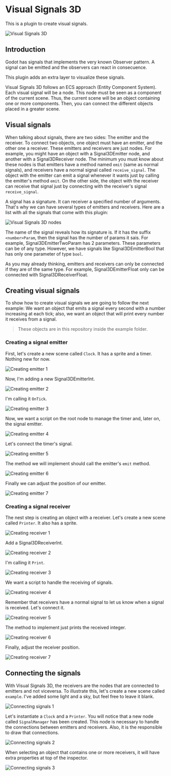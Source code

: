 # Visual Signals 3D

This is a plugin to create visual signals.

![Visual Signals 3D](/images/VisualSignals3D.png)

## Introduction

Godot has signals that implements the very known Observer pattern. A signal can be emitted and the observers can react in consecuence.

This plugin adds an extra layer to visualize these signals. 

Visual Signals 3D follows an ECS approach (Entity Component System). Each visual signal will be a node. This node must be seen as a component of the current scene. Thus, the current scene will be an object containing one or more components. Then, you can connect the different objects placed in a greater scene.

## Visual signals

When talking about signals, there are two sides: The emitter and the receiver. To connect two objects, one object must have an emitter, and the other one a receiver. These emitters and receivers are just nodes. For example, you might have an object with a Signal3DEmitter node, and another with a Signal3DReceiver node. The minimum you must know about these nodes is that emitters have a method named `emit` (same as normal signals), and receivers have a normal signal called `receive_signal`. The object with the emitter can emit a signal whenever it wants just by calling the emitter's method `emit`. On the other side, the object with the receiver can receive that signal just by connecting with the receiver's signal `receive_signal`.

A signal has a signature. It can receiver a specified number of arguments. That's why we can have several types of emitters and receivers. Here are a list with all the signals that come with this plugin:

![Visual Signals 3D nodes](/images/VisualSignal3DNodes.png)

The name of the signal reveals how its signature is. If it has the suffix `<number>Param`, then the signal has the number of params it sais. For example, Signal3DEmitterTwoParam has 2 parameters. These parameters can be of any type. However, we have signals like Signal3DEmitterBool that has only one parameter of type `bool`. 

As you may already thinking, emitters and receivers can only be connected if they are of the same type. For example, Signal3DEmitterFloat only can be connected with Signal3DReceiverFloat.

## Creating visual signals

To show how to create visual signals we are going to follow the next example: We want an object that emits a signal every second with a number increasing at each tick; also, we want an object that will print every number it receives from a signal.

> These objects are in this repository inside the example folder.

### Creating a signal emitter

First, let's create a new scene called `Clock`. It has a sprite and a timer. Nothing new for now. 

![Creating emitter 1](/images/CreatingEmitter1.png)

Now, I'm adding a new Signal3DEmitterInt.

![Creating emitter 2](/images/CreatingEmitter2.png)

I'm calling it `OnTick`.

![Creating emitter 3](/images/CreatingEmitter3.png)

Now, we want a script on the root node to manage the timer and, later on, the signal emitter.

![Creating emitter 4](/images/CreatingEmitter4.png)

Let's connect the timer's signal.

![Creating emitter 5](/images/CreatingEmitter5.png)

The method we will implement should call the emitter's `emit` method.

![Creating emitter 6](/images/CreatingEmitter6.png)

Finally we can adjust the position of our emitter.

![Creating emitter 7](/images/CreatingEmitter7.png)

### Creating a signal receiver

The nest step is creating an object with a receiver. Let's create a new scene called `Printer`. It also has a sprite.

![Creating receiver 1](/images/CreatingReceiver1.png)

Add a Signal3DReceiverInt.

![Creating receiver 2](/images/CreatingReceiver2.png)

I'm calling it `Print`.

![Creating receiver 3](/images/CreatingReceiver3.png)

We want a script to handle the receiving of signals.

![Creating receiver 4](/images/CreatingReceiver4.png)

Remember that receivers have a normal signal to let us know when a signal is received. Let's connect it.

![Creating receiver 5](/images/CreatingReceiver5.png)

The method to implement just prints the received integer.

![Creating receiver 6](/images/CreatingReceiver6.png)

Finally, adjust the receiver position.

![Creating receiver 7](/images/CreatingReceiver7.png)

## Connecting the signals

With Visual Signals 3D, the receivers are the nodes that are connected to emitters and not viceversa. To illustrate this, let's create a new scene called `example`. I've added some light and a sky, but feel free to leave it blank.

![Connecting signals 1](/images/ConnectingSignals1.png)

Let's instantiate a `Clock` and a `Printer`. You will notice that a new node called `SignalManager` has been created. This node is necessary to handle the connections between emitters and receivers. Also, it is the responsible to draw that connections.

![Connecting signals 2](/images/ConnectingSignals2.png)

When selecting an object that contains one or more receivers, it will have extra properties at top of the inspector.

![Connecting signals 3](/images/ConnectingSignals3.png)


